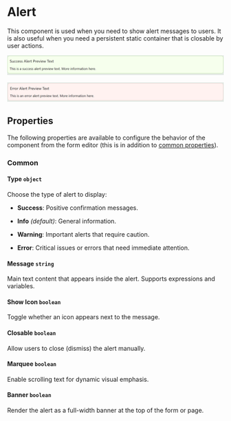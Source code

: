 # Alert

This component is used when you need to show alert messages to users. It is also useful when you need a persistent static container that is closable by user actions.


![Image](../data-display/images/alert1.png)


![Image](../data-display/images/alert2.png)

[//]: # (<iframe width="100%" height="500" src="https://pd-docs-adminportal-test.shesha.dev/shesha/forms-designer/?id=793ec3d1-04c1-4253-adec-6521f82be88b" title="Alert Component" ></iframe>)

## Properties

The following properties are available to configure the behavior of the component from the form editor (this is in addition to [common properties](/docs/front-end-basics/form-components/common-component-properties)).

### Common


#### **Type** ``object`` 

Choose the type of alert to display:

- **Success**: Positive confirmation messages.

- **Info** *(default)*: General information.

- **Warning**: Important alerts that require caution.

- **Error**: Critical issues or errors that need immediate attention.

#### **Message** ``string``

Main text content that appears inside the alert. Supports expressions and variables.

#### **Show Icon** ``boolean``
Toggle whether an icon appears next to the message.


#### **Closable** ``boolean``

Allow users to close (dismiss) the alert manually.

#### **Marquee** ``boolean``

Enable scrolling text for dynamic visual emphasis.

#### **Banner** ``boolean``

Render the alert as a full-width banner at the top of the form or page.
